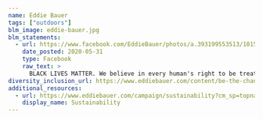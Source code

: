 ```yaml
---
name: Eddie Bauer
tags: ["outdoors"]
blm_image: eddie-bauer.jpg
blm_statements:
  - url: https://www.facebook.com/EddieBauer/photos/a.393199553513/10159251308713514/?type=3
    date_posted: 2020-05-31
    type: Facebook
    raw_text: >
      BLACK LIVES MATTER. We believe in every human's right to be treated with respect and equality, and the right to live without fear.
diversity_inclusion_url: https://www.eddiebauer.com/content/be-the-change
additional_resources:
  - url: https://www.eddiebauer.com/campaign/sustainability?cm_sp=topnav_guide_aboutus_sustainability
    display_name: Sustainability
---
```

